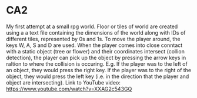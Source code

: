 # CA2
My first attempt at a small rpg world. Floor or tiles of world are created using a a text file containing the dimensions
of the world along with IDs of different tiles, represented by 0s and 1s. To move the player around, the keys W, A, S and D are used. When
the player comes into close conntact with a static object (tree or flower) and their coordinates intersect (collion detection), the player can pick up the object by pressing the arrow keys in raltion to where the collision is occuring. E.g. If the player was to the left of an object, they would press the right key. If the player was to the right of the object, they would press the left key (i.e. in the direction that the player and object are intersecting).
Link to YouTube video: https://www.youtube.com/watch?v=XXAG2c543GQ
